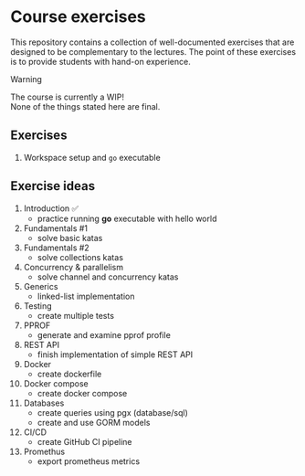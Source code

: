 # Course exercises

This repository contains a collection of well-documented exercises that are designed to be complementary to the lectures. The point of these exercises is to provide students with hand-on experience.

> [!WARNING]
> The course is currently a WIP! \
> None of the things stated here are final.

## Exercises

1. Workspace setup and `go` executable

## Exercise ideas

1. Introduction ✅
    - practice running **go** executable with hello world
2. Fundamentals #1
    - solve basic katas
3. Fundamentals #2
    - solve collections katas
4. Concurrency & parallelism
    - solve channel and concurrency katas
5. Generics
    - linked-list implementation
6. Testing
    - create multiple tests
7. PPROF
    - generate and examine pprof profile
8. REST API
    - finish implementation of simple REST API
9. Docker
    - create dockerfile
10. Docker compose
    - create docker compose
11. Databases
    - create queries using pgx (database/sql)
    - create and use GORM models
12. CI/CD
    - create GitHub CI pipeline
13. Promethus
    - export prometheus metrics
